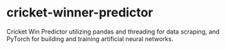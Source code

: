 # cricket-winner-predictor
Cricket Win Predictor utilizing pandas and threading for data scraping, and PyTorch for building and training artificial neural networks.
